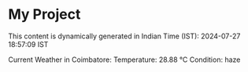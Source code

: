 # My Project

This content is dynamically generated in Indian Time (IST): 2024-07-27 18:57:09 IST


Current Weather in Coimbatore:
Temperature: 28.88 °C
Condition: haze
